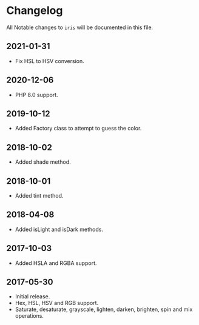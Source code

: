 # Changelog

All Notable changes to `iris` will be documented in this file.

## 2021-01-31
- Fix HSL to HSV conversion.

## 2020-12-06
- PHP 8.0 support.

## 2019-10-12
- Added Factory class to attempt to guess the color.

## 2018-10-02
- Added shade method.

## 2018-10-01
- Added tint method.

## 2018-04-08
- Added isLight and isDark methods.

## 2017-10-03
- Added HSLA and RGBA support.

## 2017-05-30
- Initial release.
- Hex, HSL, HSV and RGB support.
- Saturate, desaturate, grayscale, lighten, darken, brighten, spin and mix operations.
